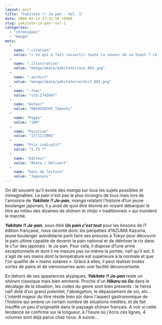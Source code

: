 ```yaml
---
layout: post
title: "Yakitate !! Ja-pan - Vol. 1"
date: 2006-05-13 17:22:59 +0200
slug: yakitate-ja-pan--vol-1
categories:
  - "chroniques"
  - "manga"
meta:
  -
    name: ".citation"
    value: "« Ce qui a fait ressortir toute la saveur de ce toast ? ce sont tes mains magiques ! »"
  -
    name: ".illustration"
    value: "manga/akata/yakitate/couv_001.jpg"
  -
    name: ".verdict"
    value: "manga/akata/yakitate/verdict_001.png"
  -
    name: ".fnac"
    value: "std:1743947"
  -
    name: "Auteur"
    value: "HASHIGUCHI Takashi"
  -
    name: "Pages"
    value: "190"
  -
    name: "Parution"
    value: "17/11/2005"
  -
    name: "Prix indicatif"
    value: "5,75 ?"
  -
    name: "Editeur"
    value: "Akata / Delcourt"
  -
    name: "Sens de lecture"
    value: "Japonais"
---
```


On dit souvent qu'il existe des _manga_ sur tous les sujets possibles et inimaginables. Le pain n'est pas le plus incongru de tous mais lors de l'annonce de **_Yakitate !! Ja-pan_**, _manga_ relatant l'histoire d?un jeune boulanger japonais, il y avait de quoi être étonné en voyant débarquer le titre au milieu des dizaines de _shônen_ et _shôjo_ « traditionnels » qui inondent le marché.

**_Yakitate !! Ja-pan_**, sous-titré **_Un pain c'est tout_** pour les besoins de l?édition française, nous raconte donc les péripéties d?AZUMA Kazuma, jeune boulanger autodidacte parti faire ses preuves à Tokyo pour découvrir le pain ultime capable de devenir le pain national et de détrôner le riz dans le c?ur des japonais : le Ja-pan. Pour cela, il dispose d?une arme exceptionnelle et dont il ne mesure pas lui-même la portée, naïf qu'il est. Il s'agit de ses mains dont la température est supérieure à la normale et que l'on qualifie de « mains solaires ». Grâce à elles, il peut réaliser toutes sortes de pains et de viennoiseries avec une facilité déconcertante.

En dehors de ses apparences atypiques, **_Yakitate !! Ja-pan_** reste un _shônen_ classique mais bien emmené. Proche d'un **_Hikaru no Go_** dans le décalage de la situation, les codes du genre sont bien présents : le héros naïf doté d'un grand potentiel, l'abnégation, le dépassement de soi, etc... L'intérêt majeur du titre réside bien sûr dans l'aspect gastronomique de l'histoire qui amène un certain nombre de situations inédites, et de fait insuffle un peu d'originalité dans le paysage _shônen_ français. A voir si cette tendance se confirme sur la longueur, à l'heure où j'écris ces lignes, 4 volumes sont déjà parus chez nous. A suivre...